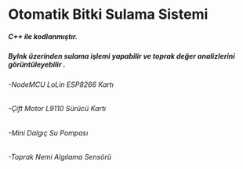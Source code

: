 # Otomatik Bitki Sulama Sistemi

##### C++ ile kodlanmıştır.
##### Bylnk üzerinden sulama işlemi yapabilir ve toprak değer analizlerini görüntüleyebilir .

	
###### -NodeMCU LoLin ESP8266 Kartı
###### -Çift Motor L9110 Sürücü Kartı
###### -Mini Dalgıç Su Pompası 
###### -Toprak Nemi Algılama Sensörü
